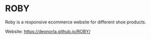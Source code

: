 # ROBY

 Roby is a responsive ecommerce website for different shoe products.

 Website: https://deonorla.github.io/ROBY/
